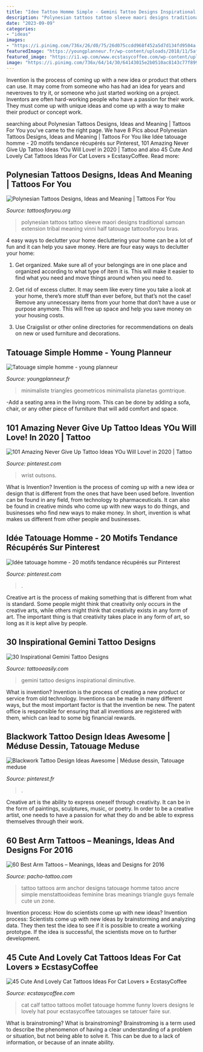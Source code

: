 ```yaml
---
title: "Idee Tattoo Homme Simple - Gemini Tattoo Designs Inspirational Diminutive"
description: "Polynesian tattoos tattoo sleeve maori designs traditional samoan extension tribal meaning vinni half tatouage tattoosforyou bras"
date: "2023-09-09"
categories:
- "ideas"
images:
- "https://i.pinimg.com/736x/26/d0/75/26d075ccdd968f452a5d7d134fd9504a.jpg"
featuredImage: "https://youngplanneur.fr/wp-content/uploads/2018/11/5afe0a26e64f2a43144b3843c44afe5c.jpg"
featured_image: "https://i1.wp.com/www.ecstasycoffee.com/wp-content/uploads/2016/09/A-funny-tattoo-of-a-cat-in-a-hat-inked-on-the-calf..jpg"
image: "https://i.pinimg.com/736x/64/14/30/64143015e2b0510ac8143c77f899d72c.jpg?b=t"
---
```



Invention is the process of coming up with a new idea or product that others can use. It may come from someone who has had an idea for years and neveroves to try it, or someone who just started working on a project. Inventors are often hard-working people who have a passion for their work. They must come up with unique ideas and come up with a way to make their product or concept work.

	

		
searching about Polynesian Tattoos Designs, Ideas and Meaning | Tattoos For You you've came to the right page. We have 8 Pics about Polynesian Tattoos Designs, Ideas and Meaning | Tattoos For You like Idée tatouage homme - 20 motifs tendance récupérés sur Pinterest, 101 Amazing Never Give Up Tattoo Ideas YOu Will Love! in 2020 | Tattoo and also 45 Cute And Lovely Cat Tattoos Ideas For Cat Lovers » EcstasyCoffee. Read more:
		
    
## Polynesian Tattoos Designs, Ideas And Meaning | Tattoos For You

<img loading=lazy src="http://www.tattoosforyou.org/wp-content/uploads/2013/09/Traditional-Polynesian-Tattoo-682x1024.jpg" onerror="this.onerror=null;this.src='https://tse2.mm.bing.net/th?id=OIP.YEUqi8d1EH3KZeAmGC5nvQHaLH&amp;pid=15.1';" alt="Polynesian Tattoos Designs, Ideas and Meaning | Tattoos For You">

_Source: tattoosforyou.org_

>polynesian tattoos tattoo sleeve maori designs traditional samoan extension tribal meaning vinni half tatouage tattoosforyou bras. 

	

4 easy ways to declutter your home
decluttering your home can be a lot of fun and it can help you save money. Here are four easy ways to declutter your home:
1. Get organized. Make sure all of your belongings are in one place and organized according to what type of item it is. This will make it easier to find what you need and move things around when you need to.

2. Get rid of excess clutter. It may seem like every time you take a look at your home, there’s more stuff than ever before, but that’s not the case! Remove any unnecessary items from your home that don’t have a use or purpose anymore. This will free up space and help you save money on your housing costs.

3. Use Craigslist or other online directories for recommendations on deals on new or used furniture and decorations.

    
## Tatouage Simple Homme - Young Planneur

<img loading=lazy src="https://youngplanneur.fr/wp-content/uploads/2018/11/5afe0a26e64f2a43144b3843c44afe5c.jpg" onerror="this.onerror=null;this.src='https://tse3.mm.bing.net/th?id=OIP.PLAAoJr01N43GiJMQq-VMAHaJ5&amp;pid=15.1';" alt="Tatouage simple homme - young planneur">

_Source: youngplanneur.fr_

>minimaliste triangles geometricos minimalista planetas gomtrique. 

	

-Add a seating area in the living room. This can be done by adding a sofa, chair, or any other piece of furniture that will add comfort and space.

    
## 101 Amazing Never Give Up Tattoo Ideas YOu Will Love! In 2020 | Tattoo

<img loading=lazy src="https://i.pinimg.com/736x/26/d0/75/26d075ccdd968f452a5d7d134fd9504a.jpg" onerror="this.onerror=null;this.src='https://tse4.mm.bing.net/th?id=OIP.YVN4UjDofmn6pBivaDy9LAHaHa&amp;pid=15.1';" alt="101 Amazing Never Give Up Tattoo Ideas YOu Will Love! in 2020 | Tattoo">

_Source: pinterest.com_

>wrist outsons. 

	

What is Invention?
Invention is the process of coming up with a new idea or design that is different from the ones that have been used before. Invention can be found in any field, from technology to pharmaceuticals. It can also be found in creative minds who come up with new ways to do things, and businesses who find new ways to make money. In short, invention is what makes us different from other people and businesses.

    
## Idée Tatouage Homme - 20 Motifs Tendance Récupérés Sur Pinterest

<img loading=lazy src="https://i.pinimg.com/736x/64/14/30/64143015e2b0510ac8143c77f899d72c.jpg?b=t" onerror="this.onerror=null;this.src='https://tse4.mm.bing.net/th?id=OIP.kXFIzgnfFS5uQ92wCLMWzQHaM4&amp;pid=15.1';" alt="Idée tatouage homme - 20 motifs tendance récupérés sur Pinterest">

_Source: pinterest.com_

>. 

	

Creative art is the process of making something that is different from what is standard. Some people might think that creativity only occurs in the creative arts, while others might think that creativity exists in any form of art. The important thing is that creativity takes place in any form of art, so long as it is kept alive by people.

    
## 30 Inspirational Gemini Tattoo Designs

<img loading=lazy src="http://www.tattooeasily.com/wp-content/uploads/2014/06/Small-Gemini-Tattoo-for-Women-on-Back.jpg" onerror="this.onerror=null;this.src='https://tse1.mm.bing.net/th?id=OIP.SYB-D8IWL-8ZbpsOzXFbOQHaLC&amp;pid=15.1';" alt="30 Inspirational Gemini Tattoo Designs">

_Source: tattooeasily.com_

>gemini tattoo designs inspirational diminutive. 

	

What is invention?
Invention is the process of creating a new product or service from old technology. Inventions can be made in many different ways, but the most important factor is that the invention be new. 
The patent office is responsible for ensuring that all inventions are registered with them, which can lead to some big financial rewards.

    
## Blackwork Tattoo Design Ideas Awesome | Méduse Dessin, Tatouage Meduse

<img loading=lazy src="https://i.pinimg.com/736x/40/a5/e0/40a5e03717b3f99a58eebc5fa2ede657.jpg" onerror="this.onerror=null;this.src='https://tse3.mm.bing.net/th?id=OIP.yrVerMX9_kz7b9cyc5EUGQHaKM&amp;pid=15.1';" alt="Blackwork Tattoo Design Ideas Awesome | Méduse dessin, Tatouage meduse">

_Source: pinterest.fr_

>. 

	

Creative art is the ability to express oneself through creativity. It can be in the form of paintings, sculptures, music, or poetry. In order to be a creative artist, one needs to have a passion for what they do and be able to express themselves through their work.

    
## 60 Best Arm Tattoos – Meanings, Ideas And Designs For 2016

<img loading=lazy src="https://www.pacho-tattoo.com/images/2016/02/arm-tattoos-16.jpg?37b2ab" onerror="this.onerror=null;this.src='https://tse2.mm.bing.net/th?id=OIP.oRRPMqy70g1a9KDiFyQnAwHaLH&amp;pid=15.1';" alt="60 Best Arm Tattoos – Meanings, Ideas and Designs for 2016">

_Source: pacho-tattoo.com_

>tattoo tattoos arm anchor designs tatouage homme tatoo ancre simple menstattooideas feminine bras meanings triangle guys female cute un zone. 

	

Invention process: How do scientists come up with new ideas?
Invention process: Scientists come up with new ideas by brainstorming and analyzing data. They then test the idea to see if it is possible to create a working prototype. If the idea is successful, the scientists move on to further development.

    
## 45 Cute And Lovely Cat Tattoos Ideas For Cat Lovers » EcstasyCoffee

<img loading=lazy src="https://i1.wp.com/www.ecstasycoffee.com/wp-content/uploads/2016/09/A-funny-tattoo-of-a-cat-in-a-hat-inked-on-the-calf..jpg" onerror="this.onerror=null;this.src='https://tse4.mm.bing.net/th?id=OIP.j5FB-TKB0WfMqRnBU5QzpwHaHa&amp;pid=15.1';" alt="45 Cute And Lovely Cat Tattoos Ideas For Cat Lovers » EcstasyCoffee">

_Source: ecstasycoffee.com_

>cat calf tattoo tattoos mollet tatouage homme funny lovers designs le lovely hat pour ecstasycoffee tatouages se tatouer faire sur. 

	

What is brainstroming?
What is brainstroming? Brainstroming is a term used to describe the phenomenon of having a clear understanding of a problem or situation, but not being able to solve it. This can be due to a lack of information, or because of an innate ability.

